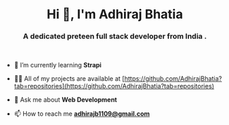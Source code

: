 <h1 align="center">Hi 👋, I'm Adhiraj Bhatia</h1>
<h3 align="center">A dedicated preteen full stack developer from India .</h3>

<br>

- 🌱 I’m currently learning **Strapi**



- 👨‍💻 All of my projects are available at [https://github.com/AdhirajBhatia?tab=repositories](https://github.com/AdhirajBhatia?tab=repositories)

- 💬 Ask me about **Web Development**

- 📫 How to reach me **adhirajb1109@gmail.com**


